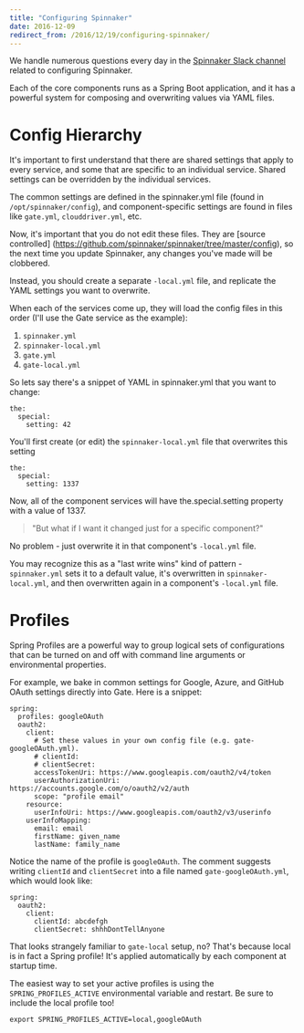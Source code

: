 ```yaml
---
title: "Configuring Spinnaker"
date: 2016-12-09
redirect_from: /2016/12/19/configuring-spinnaker/
---
```


We handle numerous questions every day in the [Spinnaker Slack channel](
http://join.spinnaker.io/) related to configuring Spinnaker.

Each of the core components runs as a Spring Boot application, and it has a
powerful system for composing and overwriting values via YAML files.

# Config Hierarchy
It's important to first understand that there are shared settings that apply to
every service, and some that are specific to an individual service. Shared
settings can be overridden by the individual services.

The common settings are defined in the spinnaker.yml  file (found in
`/opt/spinnaker/config`), and component-specific settings are found in files like
`gate.yml`, `clouddriver.yml`, etc.

Now, it's important that you do not edit these files. They are [source controlled]
(https://github.com/spinnaker/spinnaker/tree/master/config), so the next time
you update Spinnaker, any changes you've made will be clobbered.

Instead, you should create a separate `-local.yml`  file, and replicate the YAML
settings you want to overwrite.

When each of the services come up, they will load the config files in this order
(I'll use the Gate service as the example):

 1. `spinnaker.yml`
 2. `spinnaker-local.yml`
 3. `gate.yml`
 4. `gate-local.yml`

 So lets say there's a snippet of YAML in spinnaker.yml  that you want to change:

```
the:
  special:
    setting: 42
```

You'll first create (or edit) the `spinnaker-local.yml`  file that overwrites this
setting

```
the:
  special:
    setting: 1337
```

Now, all of the component services will have the.special.setting  property with
a value of 1337.

> "But what if I want it changed just for a specific component?"

No problem - just overwrite it in that component's `-local.yml`  file.

You may recognize this as a "last write wins" kind of pattern - `spinnaker.yml`
sets it to a default value, it's overwritten in `spinnaker-local.yml`, and then
overwritten again in a component's `-local.yml`  file.

# Profiles
Spring Profiles are a powerful way to group logical sets of configurations that
can be turned on and off with command line arguments or environmental
properties.

For example, we bake in common settings for Google, Azure, and GitHub OAuth
settings directly into  Gate. Here is a snippet:

```
spring:
  profiles: googleOAuth
  oauth2:
    client:
      # Set these values in your own config file (e.g. gate-googleOAuth.yml).
      # clientId:
      # clientSecret:
      accessTokenUri: https://www.googleapis.com/oauth2/v4/token
      userAuthorizationUri: https://accounts.google.com/o/oauth2/v2/auth
      scope: "profile email"
    resource:
      userInfoUri: https://www.googleapis.com/oauth2/v3/userinfo
    userInfoMapping:
      email: email
      firstName: given_name
      lastName: family_name
```

Notice the name of the profile is `googleOAuth`. The comment suggests writing
`clientId`  and `clientSecret` into a file named `gate-googleOAuth.yml`, which would look
like:

```
spring:
  oauth2:
    client:
      clientId: abcdefgh
      clientSecret: shhhDontTellAnyone
```

That looks strangely familiar to `gate-local`  setup, no? That's because local is
in fact a Spring profile! It's applied automatically by each component at
startup time.

The easiest way to set your active profiles is using the `SPRING_PROFILES_ACTIVE`
environmental variable and restart. Be sure to include the local profile too!

```
export SPRING_PROFILES_ACTIVE=local,googleOAuth
```
